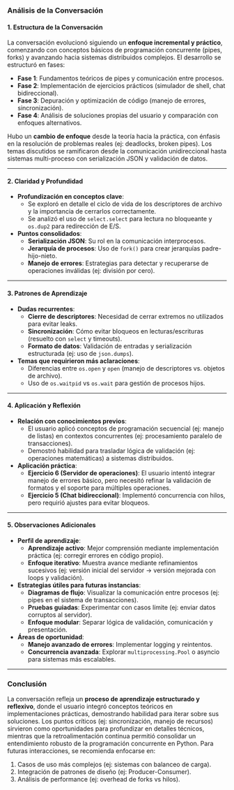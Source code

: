 ### **Análisis de la Conversación**

#### **1. Estructura de la Conversación**

La conversación evolucionó siguiendo un **enfoque incremental y práctico**, comenzando con conceptos básicos de programación concurrente (pipes, forks) y avanzando hacia sistemas distribuidos complejos. El desarrollo se estructuró en fases:

- **Fase 1**: Fundamentos teóricos de pipes y comunicación entre procesos.
- **Fase 2**: Implementación de ejercicios prácticos (simulador de shell, chat bidireccional).
- **Fase 3**: Depuración y optimización de código (manejo de errores, sincronización).
- **Fase 4**: Análisis de soluciones propias del usuario y comparación con enfoques alternativos.

Hubo un **cambio de enfoque** desde la teoría hacia la práctica, con énfasis en la resolución de problemas reales (ej: deadlocks, broken pipes). Los temas discutidos se ramificaron desde la comunicación unidireccional hasta sistemas multi-proceso con serialización JSON y validación de datos.

---

#### **2. Claridad y Profundidad**

- **Profundización en conceptos clave**:
  - Se exploró en detalle el ciclo de vida de los descriptores de archivo y la importancia de cerrarlos correctamente.
  - Se analizó el uso de `select.select` para lectura no bloqueante y `os.dup2` para redirección de E/S.
- **Puntos consolidados**:
  - **Serialización JSON**: Su rol en la comunicación interprocesos.
  - **Jerarquía de procesos**: Uso de `fork()` para crear jerarquías padre-hijo-nieto.
  - **Manejo de errores**: Estrategias para detectar y recuperarse de operaciones inválidas (ej: división por cero).

---

#### **3. Patrones de Aprendizaje**

- **Dudas recurrentes**:
  - **Cierre de descriptores**: Necesidad de cerrar extremos no utilizados para evitar leaks.
  - **Sincronización**: Cómo evitar bloqueos en lecturas/escrituras (resuelto con `select` y timeouts).
  - **Formato de datos**: Validación de entradas y serialización estructurada (ej: uso de `json.dumps`).
- **Temas que requirieron más aclaraciones**:
  - Diferencias entre `os.open` y `open` (manejo de descriptores vs. objetos de archivo).
  - Uso de `os.waitpid` vs `os.wait` para gestión de procesos hijos.

---

#### **4. Aplicación y Reflexión**

- **Relación con conocimientos previos**:
  - El usuario aplicó conceptos de programación secuencial (ej: manejo de listas) en contextos concurrentes (ej: procesamiento paralelo de transacciones).
  - Demostró habilidad para trasladar lógica de validación (ej: operaciones matemáticas) a sistemas distribuidos.
- **Aplicación práctica**:
  - **Ejercicio 6 (Servidor de operaciones)**: El usuario intentó integrar manejo de errores básico, pero necesitó refinar la validación de formatos y el soporte para múltiples operaciones.
  - **Ejercicio 5 (Chat bidireccional)**: Implementó concurrencia con hilos, pero requirió ajustes para evitar bloqueos.

---

#### **5. Observaciones Adicionales**

- **Perfil de aprendizaje**:
  - **Aprendizaje activo**: Mejor comprensión mediante implementación práctica (ej: corregir errores en código propio).
  - **Enfoque iterativo**: Muestra avance mediante refinamientos sucesivos (ej: versión inicial del servidor → versión mejorada con loops y validación).
- **Estrategias útiles para futuras instancias**:
  - **Diagramas de flujo**: Visualizar la comunicación entre procesos (ej: pipes en el sistema de transacciones).
  - **Pruebas guiadas**: Experimentar con casos límite (ej: enviar datos corruptos al servidor).
  - **Enfoque modular**: Separar lógica de validación, comunicación y presentación.
- **Áreas de oportunidad**:
  - **Manejo avanzado de errores**: Implementar logging y reintentos.
  - **Concurrencia avanzada**: Explorar `multiprocessing.Pool` o asyncio para sistemas más escalables.

---

### **Conclusión**

La conversación refleja un **proceso de aprendizaje estructurado y reflexivo**, donde el usuario integró conceptos teóricos en implementaciones prácticas, demostrando habilidad para iterar sobre sus soluciones. Los puntos críticos (ej: sincronización, manejo de recursos) sirvieron como oportunidades para profundizar en detalles técnicos, mientras que la retroalimentación continua permitió consolidar un entendimiento robusto de la programación concurrente en Python. Para futuras interacciones, se recomienda enfocarse en:

1. Casos de uso más complejos (ej: sistemas con balanceo de carga).
2. Integración de patrones de diseño (ej: Producer-Consumer).
3. Análisis de performance (ej: overhead de forks vs hilos).
